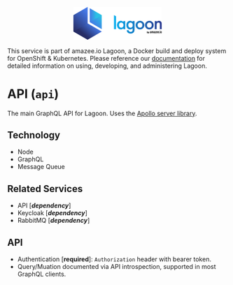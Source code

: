 <p align="center"><img
src="https://raw.githubusercontent.com/amazeeio/lagoon/master/docs/images/lagoon-logo.png"
alt="The Lagoon logo is a blue hexagon split in two pieces with an L-shaped cut"
width="40%"></p>

This service is part of amazee.io Lagoon, a Docker build and deploy system for
OpenShift & Kubernetes. Please reference our [documentation] for detailed
information on using, developing, and administering Lagoon.

# API (`api`)

The main GraphQL API for Lagoon. Uses the [Apollo server library](https://www.apollographql.com/docs/apollo-server/v1/).

## Technology

* Node
* GraphQL
* Message Queue

## Related Services

* API [***dependency***]
* Keycloak [***dependency***]
* RabbitMQ [***dependency***]

## API

* Authentication [**required**]: `Authorization` header with bearer token.
* Query/Muation documented via API introspection, supported in most GraphQL
  clients.

[documentation]: https://lagoon.readthedocs.io/
